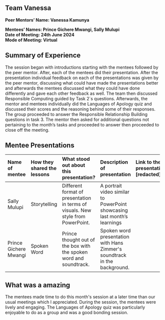## Team Vanessa

**Peer Mentors’ Name: Vanessa Kamunya**

**Mentees’ Names: Prince Gichere Mwangi, Sally Mulupi**  
**Date of Meeting: 24th June 2024**  
**Mode of Meeting: Virtual**

## Summary of Experience

The session began with introductions starting with the mentees followed by the peer mentor. After, each of the mentees did their presentation. After the presentation individual feedback on each of the presentations was given by the peer mentor, discussing what could have made the presentations better and afterwards the mentees discussed what they could have done differently and gave each other feedback as well. The team then discussed Responsible Computing guided by Task 2´s questions. Afterwards, the mentor and mentees individually did the Languages of Apology quiz and discussed their scores and the reasoning behind some of their responses. The group proceeded to answer the Responsible Relationship Building questions in task 3\.  The mentor then asked for additional questions not pertaining to the month’s tasks and proceeded to answer then proceeded to close off the meeting.

## Mentee Presentations

| Name of mentee | How they shared the lessons | What stood out about this presentation? | Description of presentation | Link to the presentation \[redacted\] |
| :---- | :---- | :---- | :---- | :---- |
| Sally Mulupi | Storytelling | Different format of presentation in terms of visuals. New style from PowerPoint. | A portrait video similar to PowerPoint showcasing last month’s learnings |  |
| Prince Gichere Mwangi | Spoken Word | Prince thought out of the box with the spoken word and soundtrack. | Spoken word presentation with Hans Zimmer's soundtrack in the background. |  |

## What was a amazing

The mentees made time to do this month's session at a later time than our usual meetings which I appreciated. During the session, the mentees were lively and engaging. The Languages of Apology quiz was particularly enjoyable to do as a group and was a good bonding session.